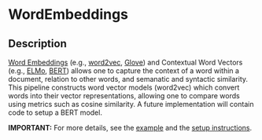# WordEmbeddings
## Description
[Word Embeddings](https://towardsdatascience.com/introduction-to-word-embedding-and-word2vec-652d0c2060fa) (e.g., [word2vec](https://proceedings.neurips.cc/paper/2013/file/9aa42b31882ec039965f3c4923ce901b-Paper.pdf), [Glove](https://aclanthology.org/D14-1162.pdf)) and Contextual Word Vectors (e.g., [ELMo](https://aclanthology.org/N18-1202.pdf), [BERT](https://proceedings.neurips.cc/paper/2017/file/3f5ee243547dee91fbd053c1c4a845aa-Paper.pdf)) allows one to capture the context of a word within a document, relation to other words, and semanatic and syntactic similarity. 
This pipeline constructs word vector models (word2vec) which convert words into their vector representations, allowing one to compare words using metrics such as cosine similarity. A future implementation will contain code to setup a BERT model.

**IMPORTANT:** For more details, see the [example](https://github.com/miielab/miienlp/blob/main/examples/wordEmbeddings_example.md) and the [setup instructions](https://github.com/miielab/miienlp/blob/main/documentation/user_documentation/wordEmbeddings.md).

